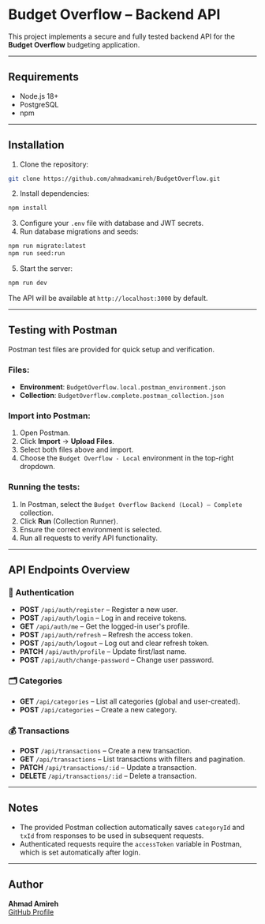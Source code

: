 # Budget Overflow – Backend API

This project implements a secure and fully tested backend API for the **Budget Overflow** budgeting application.

---

## Requirements

- Node.js 18+
- PostgreSQL
- npm

---

## Installation

1. Clone the repository:
```bash
git clone https://github.com/ahmadxamireh/BudgetOverflow.git
```

2. Install dependencies:

```bash
npm install
```

3. Configure your `.env` file with database and JWT secrets.
4. Run database migrations and seeds:

```bash
npm run migrate:latest
npm run seed:run
```

5. Start the server:

```bash
npm run dev
```

The API will be available at `http://localhost:3000` by default.

---

## Testing with Postman

Postman test files are provided for quick setup and verification.

### Files:
- **Environment**: `BudgetOverflow.local.postman_environment.json`
- **Collection**: `BudgetOverflow.complete.postman_collection.json`

### Import into Postman:
1. Open Postman.
2. Click **Import** → **Upload Files**.
3. Select both files above and import.
4. Choose the `Budget Overflow - Local` environment in the top-right dropdown.

### Running the tests:
1. In Postman, select the `Budget Overflow Backend (Local) – Complete` collection.
2. Click **Run** (Collection Runner).
3. Ensure the correct environment is selected.
4. Run all requests to verify API functionality.

---

## API Endpoints Overview

### 🔐 Authentication
- **POST** `/api/auth/register` – Register a new user.
- **POST** `/api/auth/login` – Log in and receive tokens.
- **GET** `/api/auth/me` – Get the logged-in user's profile.
- **POST** `/api/auth/refresh` – Refresh the access token.
- **POST** `/api/auth/logout` – Log out and clear refresh token.
- **PATCH** `/api/auth/profile` – Update first/last name.
- **POST** `/api/auth/change-password` – Change user password.

### 🗂 Categories
- **GET** `/api/categories` – List all categories (global and user-created).
- **POST** `/api/categories` – Create a new category.

### 💰 Transactions
- **POST** `/api/transactions` – Create a new transaction.
- **GET** `/api/transactions` – List transactions with filters and pagination.
- **PATCH** `/api/transactions/:id` – Update a transaction.
- **DELETE** `/api/transactions/:id` – Delete a transaction.

---

## Notes

- The provided Postman collection automatically saves `categoryId` and `txId` from responses to be used in subsequent requests.
- Authenticated requests require the `accessToken` variable in Postman, which is set automatically after login.

---
## Author

**Ahmad Amireh**  
[GitHub Profile](https://github.com/ahmadxamireh)